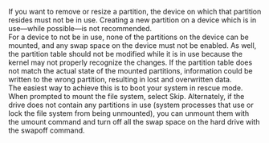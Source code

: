 If you want to remove or resize a partition, the device on which that partition resides must not be in use. Creating a new partition on a device which is in use—while possible—is not recommended.    
For a device to not be in use, none of the partitions on the device can be mounted, and any swap space on the device must not be enabled.
As well, the partition table should not be modified while it is in use because the kernel may not properly recognize the changes. If the partition table does not match the actual state of the mounted partitions, information could be written to the wrong partition, resulting in lost and overwritten data.   
The easiest way to achieve this is to boot your system in rescue mode. When prompted to mount the file system, select Skip.
Alternately, if the drive does not contain any partitions in use (system processes that use or lock the file system from being unmounted), you can unmount them with the umount command and turn off all the swap space on the hard drive with the swapoff command.    
